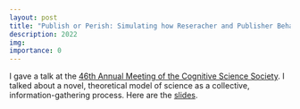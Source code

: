 ```yaml
---
layout: post
title: "Publish or Perish: Simulating how Reseracher and Publisher Behaviors Impact Science"
description: 2022
img:
importance: 0
---
```


I gave a talk at the [46th Annual Meeting of the Cognitive Science Society](https://cognitivesciencesociety.org/cogsci-2024/). I talked about a novel, theoretical model of science as a collective, information-gathering process. Here are the [slides](https://docs.google.com/presentation/d/1RuhjKozkY5-0pdfTqClfCEOVKi3tShHSEs6vKGAI1Nc/edit?usp=sharing).